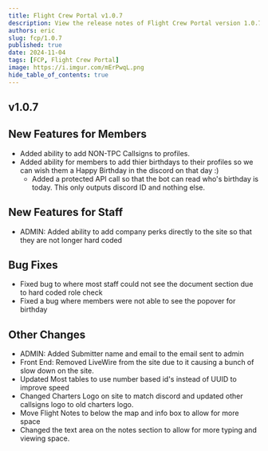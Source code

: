 ```yaml
---
title: Flight Crew Portal v1.0.7
description: View the release notes of Flight Crew Portal version 1.0.7
authors: eric
slug: fcp/1.0.7
published: true 
date: 2024-11-04
tags: [FCP, Flight Crew Portal]
image: https://i.imgur.com/mErPwqL.png
hide_table_of_contents: true
---
```



## v1.0.7
<!-- truncate -->

## New Features for Members
- Added ability to add NON-TPC Callsigns to profiles.
- Added ability for members to add thier birthdays to their profiles so we can wish them a Happy Birthday in the discord on that day :)
    - Added a protected API call so that the bot can read who's birthday is today. This only outputs discord ID and nothing else.

## New Features for Staff

- ADMIN: Added ability to add company perks directly to the site so that they are not longer hard coded

## Bug Fixes

- Fixed bug to where most staff could not see the document section due to hard coded role check
- Fixed a bug where members were not able to see the popover for birthday

## Other Changes

- ADMIN: Added Submitter name and email to the email sent to admin
- Front End: Removed LiveWire from the site due to it causing a bunch of slow down on the site.
- Updated Most tables to use number based id's instead of UUID to improve speed
- Changed Charters Logo on site to match discord and updated other callsigns logo to old charters logo.
- Move Flight Notes to below the map and info box to allow for more space
- Changed the text area on the notes section to allow for more typing and viewing space.
